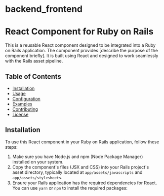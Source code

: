 # backend_frontend

# React Component for Ruby on Rails

This is a reusable React component designed to be integrated into a Ruby on Rails application. The component provides [describe the purpose of the component briefly]. It is built using React and designed to work seamlessly with the Rails asset pipeline.

## Table of Contents

- [Installation](#installation)
- [Usage](#usage)
- [Configuration](#configuration)
- [Examples](#examples)
- [Contributing](#contributing)
- [License](#license)

## Installation

To use this React component in your Ruby on Rails application, follow these steps:

1. Make sure you have Node.js and npm (Node Package Manager) installed on your system.
2. Copy the component's files (JSX and CSS) into your Rails project's asset directory, typically located at `app/assets/javascripts` and `app/assets/stylesheets`.
3. Ensure your Rails application has the required dependencies for React. You can use `yarn` or `npm` to install the required packages:
